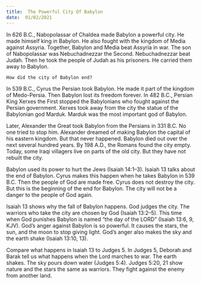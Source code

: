 ```yaml
---
title:  The Powerful City Of Babylon 
date:  01/02/2021
---
```


In 626 B.C., Nabopolassar of Chaldea made Babylon a powerful city. He made himself king in Babylon. He also fought with the kingdom of Media against Assyria. Together, Babylon and Media beat Assyria in war. The son of Nabopolassar was Nebuchadnezzar the Second. Nebuchadnezzar beat Judah. Then he took the people of Judah as his prisoners. He carried them away to Babylon.

`How did the city of Babylon end?`

In 539 B.C., Cyrus the Persian took Babylon. He made it part of the kingdom of Medo-Persia. Then Babylon lost its freedom forever. In 482 B.C., Persian King Xerxes the First stopped the Babylonians who fought against the Persian government. Xerxes took away from the city the statue of the Babylonian god Marduk. Marduk was the most important god of Babylon.

Later, Alexander the Great took Babylon from the Persians in 331 B.C. No one tried to stop him. Alexander dreamed of making Babylon the capital of his eastern kingdom. But that never happened. Babylon died out over the next several hundred years. By 198 A.D., the Romans found the city empty. Today, some Iraqi villagers live on parts of the old city. But they have not rebuilt the city.

Babylon used its power to hurt the Jews (Isaiah 14:1–3). Isaiah 13 talks about the end of Babylon. Cyrus makes this happen when he takes Babylon in 539 B.C. Then the people of God are made free. Cyrus does not destroy the city. But this is the beginning of the end for Babylon. The city will not be a danger to the people of God again.

Isaiah 13 shows why the fall of Babylon happens. God judges the city. The warriors who take the city are chosen by God (Isaiah 13:2–5). This time when God punishes Babylon is named “the day of the LORD” (Isaiah 13:6, 9, KJV). God’s anger against Babylon is so powerful. It causes the stars, the sun, and the moon to stop giving light. God’s anger also makes the sky and the earth shake (Isaiah 13:10, 13).

Compare what happens in Isaiah 13 to Judges 5. In Judges 5, Deborah and Barak tell us what happens when the Lord marches to war. The earth shakes. The sky pours down water (Judges 5:4). Judges 5:20, 21 show nature and the stars the same as warriors. They fight against the enemy from another land.
